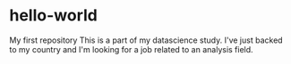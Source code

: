 # hello-world
My first repository
This is a part of my datascience study. I've just backed to my country and I'm looking for a job related to an analysis field.
